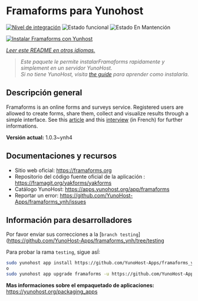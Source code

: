 <!--
Este archivo README esta generado automaticamente<https://github.com/YunoHost/apps/tree/master/tools/readme_generator>
No se debe editar a mano.
-->

# Framaforms para Yunohost

[![Nivel de integración](https://dash.yunohost.org/integration/framaforms.svg)](https://ci-apps.yunohost.org/ci/apps/framaforms/) ![Estado funcional](https://ci-apps.yunohost.org/ci/badges/framaforms.status.svg) ![Estado En Mantención](https://ci-apps.yunohost.org/ci/badges/framaforms.maintain.svg)

[![Instalar Framaforms con Yunhost](https://install-app.yunohost.org/install-with-yunohost.svg)](https://install-app.yunohost.org/?app=framaforms)

*[Leer este README en otros idiomas.](./ALL_README.md)*

> *Este paquete le permite instalarFramaforms rapidamente y simplement en un servidor YunoHost.*  
> *Si no tiene YunoHost, visita [the guide](https://yunohost.org/install) para aprender como instalarla.*

## Descripción general

Framaforms is an online forms and surveys service. Registered users are allowed to create forms, share them, collect and visualize results through a simple interface.
See this [article](https://framablog.org/2016/10/05/framaforms-noffrez-plus-les-reponses-que-vous-collectez-a-google/) and this [interview](https://framablog.org/2016/10/05/en-savoir-un-peu-plus-sur-le-projet-framaforms/) (in French) for further informations.


**Versión actual:** 1.0.3~ynh4
## Documentaciones y recursos

- Sitio web oficial: <https://framaforms.org>
- Repositorio del código fuente oficial de la aplicación : <https://framagit.org/yakforms/yakforms>
- Catálogo YunoHost: <https://apps.yunohost.org/app/framaforms>
- Reportar un error: <https://github.com/YunoHost-Apps/framaforms_ynh/issues>

## Información para desarrolladores

Por favor enviar sus correcciones a la [`branch testing`](https://github.com/YunoHost-Apps/framaforms_ynh/tree/testing

Para probar la rama `testing`, sigue asÍ:

```bash
sudo yunohost app install https://github.com/YunoHost-Apps/framaforms_ynh/tree/testing --debug
o
sudo yunohost app upgrade framaforms -u https://github.com/YunoHost-Apps/framaforms_ynh/tree/testing --debug
```

**Mas informaciones sobre el empaquetado de aplicaciones:** <https://yunohost.org/packaging_apps>
